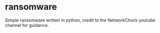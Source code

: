 # ransomware
Simple ransomware written in python, credit to the NetworkChuck youtube channel for guidance. 
